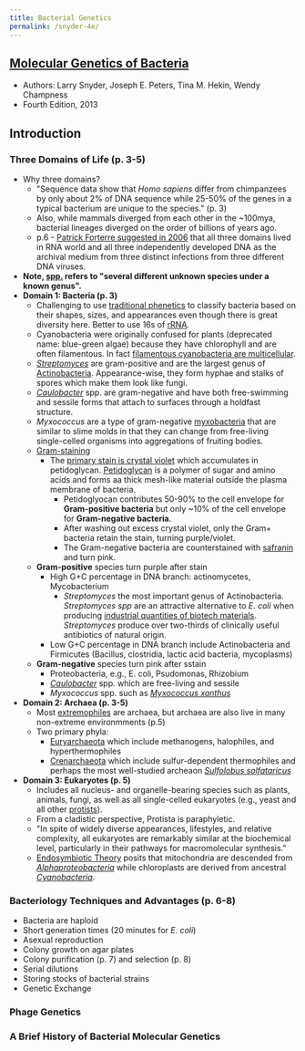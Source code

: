 ```yaml
---
title: Bacterial Genetics
permalink: /snyder-4e/
---
```


## [Molecular Genetics of Bacteria](https://www.abebooks.com/9781555816278/Molecular-Genetics-Bacteria-4th-Edition-1555816274/plp)
* Authors: Larry Snyder, Joseph E. Peters, Tina M. Hekin, Wendy Champness
* Fourth Edition, 2013

## Introduction
### Three Domains of Life  (p. 3-5) 
* Why three domains? 
	* "Sequence data show that *Homo sapiens* differ from chimpanzees by only about 2% of DNA sequence while 25-50% of the genes in a typical bacterium are unique to the species." (p. 3)
	* Also, while mammals diverged from each other in the ~100mya, bacterial lineages diverged on the order of billions of years ago.
	* p.6 - [Patrick Forterre suggested in 2006](https://www.ncbi.nlm.nih.gov/pmc/articles/PMC1450140/) that all three domains lived in RNA world and all three independently developed DNA as the archival medium from three distinct infections from three different DNA viruses.
* **Note, [spp.](https://en.wikipedia.org/wiki/Bacterial_taxonomy) refers to "several different unknown species under a known genus".**
* **Domain 1: Bacteria (p. 3)**
	* Challenging to use [traditional phenetics](https://en.wikipedia.org/wiki/Phenetics) to classify bacteria based on their shapes, sizes, and appearances even though there is great diversity here. Better to use 16s of [rRNA](https://en.wikipedia.org/wiki/Ribosomal_RNA#Sequence_Conservation_and_Stability).
	* Cyanobacteria were originally confused for plants (deprecated name: blue-green algae) because they have chlorophyll and are often filamentous. In fact [filamentous cyanobacteria are multicellular](https://www.eurekalert.org/pub_releases/2019-07/ez-hmc071219.php).
	* [*Streptomyces*](https://en.wikipedia.org/wiki/Streptomyces) are gram-positive and are the largest genus of [Actinobacteria](https://en.wikipedia.org/wiki/Actinobacteria). Appearance-wise, they form hyphae and stalks of spores which make them look like fungi.  
	* [*Caulobacter*](https://en.wikipedia.org/wiki/Caulobacter_crescentus) spp. are gram-negative and have both free-swimming and sessile forms that attach to surfaces through a holdfast structure.
	* *Myxococcus* are a type of gram-negative [myxobacteria](https://en.wikipedia.org/wiki/Myxobacteria) that are similar to slime molds in that they can change from free-living single-celled organisms into aggregations of fruiting bodies.
	* [Gram-staining](https://en.wikipedia.org/wiki/Gram_stain)
		* The [primary stain is crystal violet](https://en.wikipedia.org/wiki/Gram_stain#Staining_mechanism) which accumulates in petidoglycan. [Petidoglycan](https://en.wikipedia.org/wiki/Peptidoglycan) is a polymer of sugar and amino acids and forms aa thick mesh-like material outside the plasma membrane of bacteria. 
			* Petidoglyocan contributes 50-90% to the cell envelope for **Gram-positive bacteria** but only ~10% of the cell envelope for **Gram-negative bacteria**.
			* After washing out excess crystal violet, only the Gram+ bacteria retain the stain, turning purple/violet.
			* The Gram-negative bacteria are counterstained with [safranin](https://en.wikipedia.org/wiki/Safranin) and turn pink.
	* **Gram-positive** species turn purple after stain
		* High G+C percentage in DNA branch: actinomycetes, Mycobacterium
			* *Streptomyces* the most important genus of Actinobacteria. *Streptomyces spp* are an attractive alternative to *E. coli* when producing [industrial quantities of biotech materials](https://en.wikipedia.org/wiki/Streptomyces#Biotechnology). *Streptomyces* produce over two-thirds of clinically useful antibiotics of natural origin. 
		* Low G+C percentage in DNA branch include Actinobacteria and Firmicutes (Bacillus, clostridia, lactic acid bacteria, mycoplasms)
	* **Gram-negative** species turn pink after sstain
		* Proteobacteria, e.g., E. coli, Psudomonas, Rhizobium
		* [*Caulobacter*](https://en.wikipedia.org/wiki/Caulobacter_crescentus) spp. which are free-living and sessile
		* *Myxococcus* spp. such as [*Myxococcus xanthus*](https://en.wikipedia.org/wiki/Myxococcus_xanthus) 
* **Domain 2: Archaea (p. 3-5)**
	* Most [extremophiles](https://en.wikipedia.org/wiki/Extremophile) are archaea, but archaea are also live in many non-extreme environmments (p.5)
	* Two primary phyla:
		* [Euryarchaeota](https://en.wikipedia.org/wiki/Euryarchaeota) which include methanogens, halophiles, and hyperthermophiles
		* [Crenarchaeota](https://en.wikipedia.org/wiki/Crenarchaeota) which include sulfur-dependent thermophiles and perhaps the most well-studied archeaon [*Sulfolobus solfataricus*](https://en.wikipedia.org/wiki/Sulfolobus_solfataricus) 
* **Domain 3: Eukaryotes (p. 5)**
	* Includes all nucleus- and organelle-bearing species such as plants, animals, fungi, as well as all single-celled eukaryotes (e.g., yeast and all other [protists](https://en.wikipedia.org/wiki/Protist)).
	* From a cladistic perspective, Protista is paraphyletic.
	* "In spite of widely diverse appearances, lifestyles, and relative complexity, all eukaryotes are remarkably similar at the biochemical level, particularly in their pathways for macromolecular synthesis."
	* [Endosymbiotic Theory](https://en.wikipedia.org/wiki/Symbiogenesis) posits that mitochondria are descended from [*Alphaproteobacteria*](https://en.wikipedia.org/wiki/Alphaproteobacteria) while chloroplasts are derived from ancestral [*Cyanobacteria*](https://en.wikipedia.org/wiki/Cyanobacteria).

### Bacteriology Techniques and Advantages (p. 6-8)
* Bacteria are haploid
* Short generation times (20 minutes for *E. coli*)
* Asexual reproduction
* Colony growth on agar plates
* Colony purification (p. 7) and selection (p. 8)
* Serial dilutions
* Storing stocks of bacterial strains
* Genetic Exchange

### Phage Genetics

### A Brief History of Bacterial Molecular Genetics
